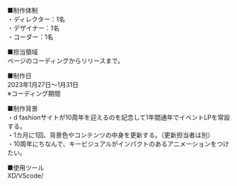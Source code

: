 ■制作体制<br>
・ディレクター：1名<br>
・デザイナー：1名<br>
・コーダー：1名<br>

■担当領域<br>
ページのコーディングからリリースまで。<br>

■制作日<br>
2023年1月27日～1月31日<br>
※コーディング期間<br>

■制作背景<br>
・d fashionサイトが10周年を迎えるのを記念して1年間通年でイベントLPを常設する。<br>
・1カ月に1回、背景色やコンテンツの中身を更新する。（更新担当者は別）<br>
・10周年にちなんで、キービジュアルがインパクトのあるアニメーションをつけたい。<br>

■使用ツール<br>
XD/VScode/
